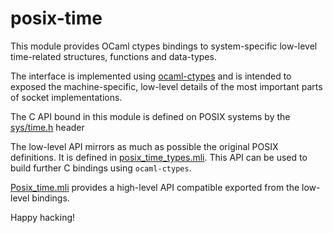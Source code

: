 # posix-time

This module provides OCaml ctypes bindings to system-specific low-level time-related structures, functions and data-types.

The interface is implemented using [ocaml-ctypes](https://github.com/ocamllabs/ocaml-ctypes) and is intended
to exposed the machine-specific, low-level details of the most important parts of socket implementations.

The C API bound in this module is defined on POSIX systems by the [sys/time.h](https://pubs.opengroup.org/onlinepubs/7908799/xsh/systime.h.html) header

The low-level API mirrors as much as possible the original POSIX definitions. It is defined in [posix_time_types.mli](src/types/posix_time_types.mli). This API can be used to build further C bindings using `ocaml-ctypes`.

[Posix_time.mli](src/posix_time.mli) provides a high-level API compatible exported from the low-level bindings.

Happy hacking!
